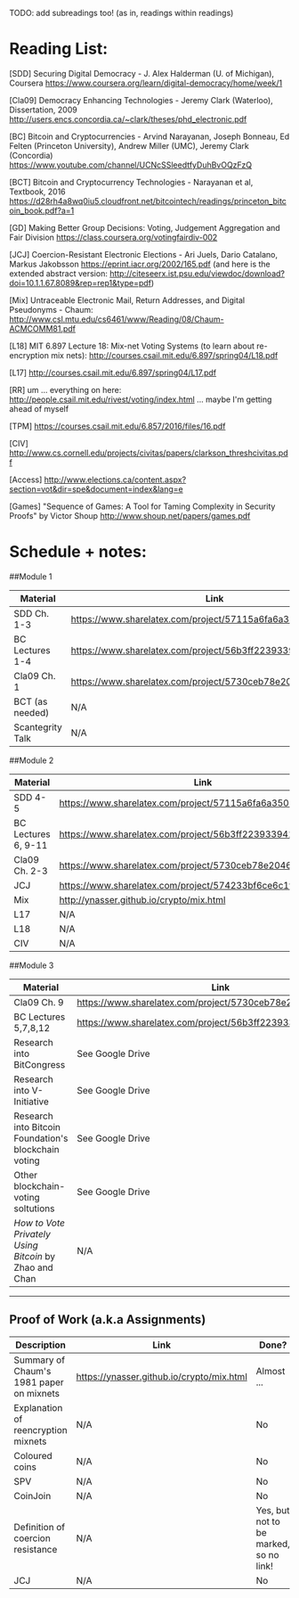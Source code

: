 TODO: add subreadings too! (as in, readings within readings)

Reading List:
============

[SDD] Securing Digital Democracy - J. Alex Halderman (U. of Michigan), Coursera
https://www.coursera.org/learn/digital-democracy/home/week/1

[Cla09] Democracy Enhancing Technologies - Jeremy Clark (Waterloo), Dissertation, 2009
http://users.encs.concordia.ca/~clark/theses/phd_electronic.pdf

[BC] Bitcoin and Cryptocurrencies - Arvind Narayanan, Joseph Bonneau, Ed Felten (Princeton University), Andrew Miller (UMC), Jeremy Clark (Concordia)
https://www.youtube.com/channel/UCNcSSleedtfyDuhBvOQzFzQ

[BCT] Bitcoin and Cryptocurrency Technologies - Narayanan et al, Textbook, 2016
https://d28rh4a8wq0iu5.cloudfront.net/bitcointech/readings/princeton_bitcoin_book.pdf?a=1

[GD] Making Better Group Decisions: Voting, Judgement Aggregation and Fair Division https://class.coursera.org/votingfairdiv-002

[JCJ] Coercion-Resistant Electronic Elections - Ari Juels, Dario Catalano, Markus Jakobsson
https://eprint.iacr.org/2002/165.pdf (and here is the extended abstract version: http://citeseerx.ist.psu.edu/viewdoc/download?doi=10.1.1.67.8089&rep=rep1&type=pdf)

[Mix] Untraceable Electronic Mail, Return Addresses, and Digital Pseudonyms - Chaum: http://www.csl.mtu.edu/cs6461/www/Reading/08/Chaum-ACMCOMM81.pdf

[L18] MIT 6.897 Lecture 18: Mix-net Voting Systems (to learn about re-encryption mix nets):
http://courses.csail.mit.edu/6.897/spring04/L18.pdf

[L17] http://courses.csail.mit.edu/6.897/spring04/L17.pdf

[RR] um ... everything on here: http://people.csail.mit.edu/rivest/voting/index.html
... maybe I'm getting ahead of myself

[TPM] https://courses.csail.mit.edu/6.857/2016/files/16.pdf

[CIV] http://www.cs.cornell.edu/projects/civitas/papers/clarkson_threshcivitas.pdf

[Access] http://www.elections.ca/content.aspx?section=vot&dir=spe&document=index&lang=e

[Games] "Sequence of Games: A Tool for Taming Complexity in Security Proofs" by Victor Shoup http://www.shoup.net/papers/games.pdf

Schedule + notes:
=================

##Module 1

Material | Link | Done?
-----------------|-------|-------
SDD Ch. 1-3 | https://www.sharelatex.com/project/57115a6fa6a350103211b2c3 | Yes
BC Lectures 1-4 | https://www.sharelatex.com/project/56b3ff223933941474673238 | Yes
Cla09 Ch. 1 |  https://www.sharelatex.com/project/5730ceb78e2046ac67c92c37 | Yes
BCT (as needed) | N/A | No
Scantegrity Talk | N/A | No



##Module 2

Material | Link | Done?
-----------------|-------|-------
SDD 4-5 | https://www.sharelatex.com/project/57115a6fa6a350103211b2c3 | Yes
BC Lectures 6, 9-11 | https://www.sharelatex.com/project/56b3ff223933941474673238 | Yes
Cla09 Ch. 2-3 |  https://www.sharelatex.com/project/5730ceb78e2046ac67c92c37 | No
JCJ | https://www.sharelatex.com/project/574233bf6ce6c1f41a1c0069 | No
Mix | http://ynasser.github.io/crypto/mix.html | No
L17 | N/A | No
L18 | N/A | No
CIV | N/A | No

##Module 3

Material | Link | Done?
-----------------|-------|-------
Cla09 Ch. 9 | https://www.sharelatex.com/project/5730ceb78e2046ac67c92c37 | No
BC Lectures 5,7,8,12 | https://www.sharelatex.com/project/56b3ff223933941474673238 | Yes
Research into BitCongress | See Google Drive | Yes
Research into V-Initiative | See Google Drive | Yes
Research into Bitcoin Foundation's blockchain voting | See Google Drive | Yes
Other blockchain-voting soltutions | See Google Drive | Yes
_How to Vote Privately Using Bitcoin_ by Zhao and Chan | N/A | No


--------------

## Proof of Work (a.k.a Assignments)

Description | Link | Done?
------------|------|------------
Summary of Chaum's 1981 paper on mixnets | https://ynasser.github.io/crypto/mix.html | Almost ...
Explanation of reencryption mixnets |  N/A | No
Coloured coins | N/A | No
SPV | N/A | No
CoinJoin | N/A | No
Definition of coercion resistance | N/A | Yes, but not to be marked, so no link!
JCJ | N/A | No

